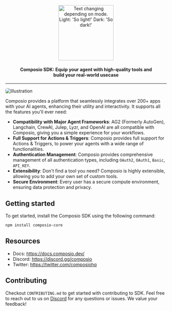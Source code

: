 
<p align="center">
  <picture width="200">
    <source media="(prefers-color-scheme: dark)" width="172" srcset="https://github.com/ComposioHQ/composio/blob/fix/docs-images/js/docs/assets/Composio-Logo-dark.svg">
    <img alt="Text changing depending on mode. Light: 'So light!' Dark: 'So dark!'" width="172" src="https://github.com/ComposioHQ/composio/blob/fix/docs-images/js/docs/assets/Composio-Logo-dark.svg"/>
  </picture>
  <h4 align="center">Composio SDK: Equip your agent with high-quality tools and <br/>build your real-world usecase</h4>
  <hr/>
</p>

<img alt="Illustration" src="https://app.composio.dev/assets/other/js_sdk/assets/illustration.png" style="border-radius: 5px"/>

Composio provides a platform that seamlessly integrates over 200+ apps with your AI agents, enhancing their utility and interactivity. It supports all the features you'll ever need:

- **Compatibility with Major Agent Frameworks**: AG2 (Formerly AutoGen), Langchain, CrewAI, Julep, Lyzr, and OpenAI are all compatible with Composio, giving you a simple experience for your workflows.
- **Full Support for Actions & Triggers**: Composio provides full support for Actions & Triggers, to power your agents with a wide range of functionalities.
- **Authentication Management**: Composio provides comprehensive management of all authentication types, including `OAuth2`, `OAuth1`, `Basic`, `API_KEY`.
- **Extensibility**: Don't find a tool you need? Composio is highly extensible, allowing you to add your own set of custom tools.
- **Secure Environment**: Every user has a secure compute environment, ensuring data protection and privacy.

## Getting started

To get started, install the Composio SDK using the following command:

```bash
npm install composio-core
```

## Resources
- Docs: https://docs.composio.dev/
- Discord: https://discord.gg/composio
- Twitter: https://twitter.com/composiohq

## Contributing
Checkout `CONTRIBUTING.md` to get started with contributing to SDK. Feel free to reach out to us on [Discord](https://discord.gg/composio) for any questions or issues. We value your feedback!
